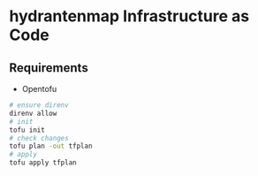 # hydrantenmap Infrastructure as Code

## Requirements

- Opentofu

```bash
# ensure direnv
direnv allow
# init
tofu init
# check changes
tofu plan -out tfplan
# apply
tofu apply tfplan
```
